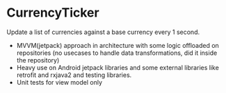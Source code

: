 # CurrencyTicker

Update a list of currencies against a base currency every 1 second.

- MVVM(jetpack) approach in architecture with some logic offloaded on repositories (no usecases to handle data transformations, did it inside the repository)
- Heavy use on Android jetpack libraries and some external libraries like retrofit and rxjava2 and testing libraries. 
- Unit tests for view model only
